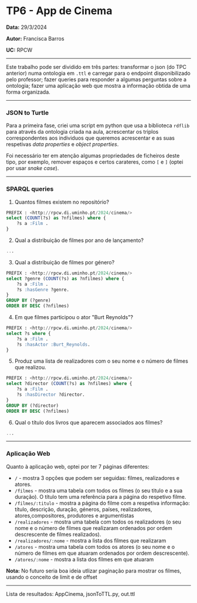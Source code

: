 # TP6  - App de Cinema
__Data:__ 29/3/2024

__Autor:__ Francisca Barros

__UC:__ RPCW

---

Este trabalho pode ser dividido em três partes: transformar o json (do TPC anterior) numa ontologia em `.ttl` e carregar para o endpoint disponibilizado pelo professor; fazer queries para responder a algumas perguntas sobre a ontologia; fazer uma aplicação web que mostra a informação obtida de uma forma organizada.


---

### JSON to Turtle

Para a primeira fase, criei uma script em python que usa a biblioteca `rdflib` para através da ontologia criada na aula, acrescentar os triplos correspondentes aos individuos que queremos acrescentar e as suas respetivas *data properties* e *object properties*.

Foi necessário ter em atenção algumas propriedades de ficheiros deste tipo, por exemplo, remover espaços e certos carateres, como `[` e `]` (optei por usar *snake case*).

---

### SPARQL queries


1. Quantos filmes existem no repositório?

```sql
PREFIX : <http://rpcw.di.uminho.pt/2024/cinema/>
select (COUNT(?s) as ?nfilmes) where {
    ?s a :Film .
}
```


2. Qual a distribuição de filmes por ano de lançamento?



```sql
...
```

3. Qual a distribuição de filmes por género?



```sql
PREFIX : <http://rpcw.di.uminho.pt/2024/cinema/>
select ?genre (COUNT(?s) as ?nfilmes) where {
    ?s a :Film .
    ?s :hasGenre ?genre.
} 
GROUP BY (?genre)
ORDER BY DESC (?nfilmes)
```

4. Em que filmes participou o ator "Burt Reynolds"?


```sql
PREFIX : <http://rpcw.di.uminho.pt/2024/cinema/>
select ?s where {
    ?s a :Film .
    ?s :hasActor :Burt_Reynolds.
} 
```

5. Produz uma lista de realizadores com o seu nome e o número de filmes que realizou.


```sql
PREFIX : <http://rpcw.di.uminho.pt/2024/cinema/>
select ?director (COUNT(?s) as ?nfilmes) where {
    ?s a :Film .
    ?s :hasDirector ?director.
} 
GROUP BY (?director)
ORDER BY DESC (?nfilmes)
```

6. Qual o título dos livros que aparecem associados aos filmes?


```sql
...
```

---

### Aplicação Web

Quanto à aplicação web, optei por ter 7 páginas diferentes:
-   `/` - mostra 3 opções que podem ser seguidas: filmes, realizadores e atores.
-   `/filmes` - mostra uma tabela com todos os filmes (o seu titulo e a sua duração). O título tem uma referência para a página do respetivo filme.
-  `/filmes/:titulo` - mostra a página do filme com a respetiva informação: título, descrição, duração, géneros, países, realizadores, atores,compositores, produtores e argumentistas
-  `/realizadores` - mostra uma tabela com todos os realizadores (o seu nome e o número de filmes que realizaram ordenados por ordem descrescente de filmes realizados). 
-  `/realizadores/:nome` - mostra a lista dos filmes que realizaram
-  `/atores` - mostra uma tabela com todos os atores (o seu nome e o número de filmes em que atuaram ordenados por ordem descrescente).
-  `/atores/:nome` - mostra a lista dos filmes em que atuaram


**Nota:** No futuro seria boa ideia utlizar paginação para mostrar os filmes, usando o conceito de limit e de offset






---

Lista de resultados: AppCinema, jsonToTTL.py, out.ttl

